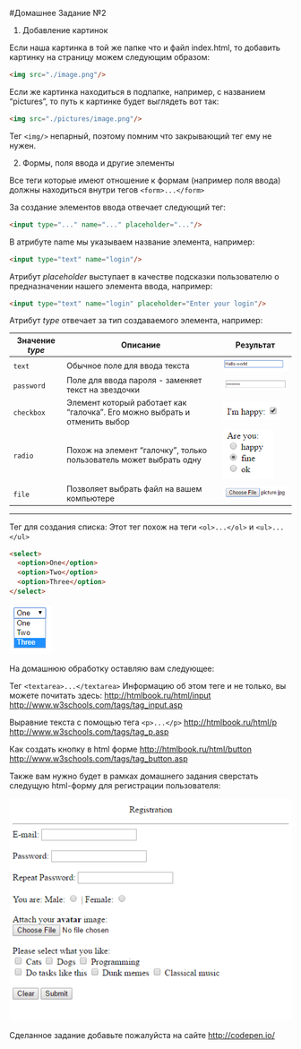 #Домашнее Задание №2

1. Добавление картинок

Если наша картинка в той же папке что и файл index.html, то добавить картинку на страницу можем следующим образом:

```html
<img src="./image.png"/>
```

Если же картинка находиться в подпапке, например, с названием “pictures”, то путь к картинке будет выглядеть вот так:

```html
<img src="./pictures/image.png"/>
```

Тег `<img/>` непарный, поэтому помним что закрывающий тег ему не нужен.


2. Формы, поля ввода и другие элементы

Все теги которые имеют отношение к формам (например поля ввода) должны находиться внутри тегов `<form>...</form>`

За создание элементов ввода отвечает следующий тег:


```html
<input type="..." name="..." placeholder="..."/>
```

В атрибуте name мы указываем название элемента, например:

```html
<input type="text" name="login"/>
```

Атрибут _placeholder_ выступает в качестве подсказки пользователю о предназначении нашего элемента ввода, например:

```html
<input type="text" name="login" placeholder="Enter your login"/>
```





Атрибут _type_ отвечает за тип создаваемого элемента, например:

| Значение _type_ | Описание                                                                   | Результат |
|-----|--------------------------------------------------------------|-----------|
|`text`| Обычное поле для ввода текста|![](./image00.png)|
|`password`| Поле для ввода пароля - заменяет текст на звездочки|![](./image02.png)|
|`checkbox`| Элемент который работает как “галочка”. Его можно выбрать и отменить выбор |![](./image03.png)|
|`radio`| Похож на элемент “галочку”, только пользователь может выбрать одну|![](./image01.png)|
|`file`| Позволяет выбрать файл на вашем компьютере|![](./image04.png)|


---


Тег для создания списка:
Этот тег похож на теги `<ol>...</ol>` и `<ul>...</ul>` 

```html
<select>
  <option>One</option>
  <option>Two</option>
  <option>Three</option>
</select>
```

![](./image06.png)

На домашнюю обработку оставляю вам следующее:


Тег `<textarea>...</textarea>`
Информацию об этом теге и не только, вы можете почитать здесь:
http://htmlbook.ru/html/input
http://www.w3schools.com/tags/tag_input.asp


Выравние текста с помощью тега `<p>...</p>`
http://htmlbook.ru/html/p
http://www.w3schools.com/tags/tag_p.asp

Как создать кнопку в html форме
http://htmlbook.ru/html/button
http://www.w3schools.com/tags/tag_button.asp

Также вам нужно будет в рамках домашнего задания сверстать следущую html-форму для регистрации пользователя:

![](./image05.png)

Сделанное задание добавьте пожалуйста на сайте http://codepen.io/